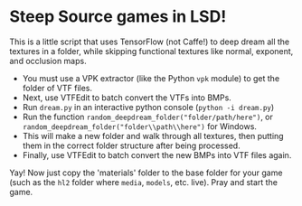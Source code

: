 # Steep Source games in LSD!

This is a little script that uses TensorFlow (not Caffe!) to deep dream all the textures in a folder, while skipping functional textures like normal, exponent, and occlusion maps.

* You must use a VPK extractor (like the Python `vpk` module) to get the folder of VTF files.
* Next, use VTFEdit to batch convert the VTFs into BMPs.
* Run `dream.py` in an interactive python console (`python -i dream.py`)
* Run the function `random_deepdream_folder("folder/path/here")`, or `random_deepdream_folder("folder\\path\\here")` for Windows.
* This will make a new folder and walk through all textures, then putting them in the correct folder structure after being processed.
* Finally, use VTFEdit to batch convert the new BMPs into VTF files again.

Yay! Now just copy the 'materials' folder to the base folder for your game (such as the `hl2` folder where `media`, `models`, etc. live).
Pray and start the game.